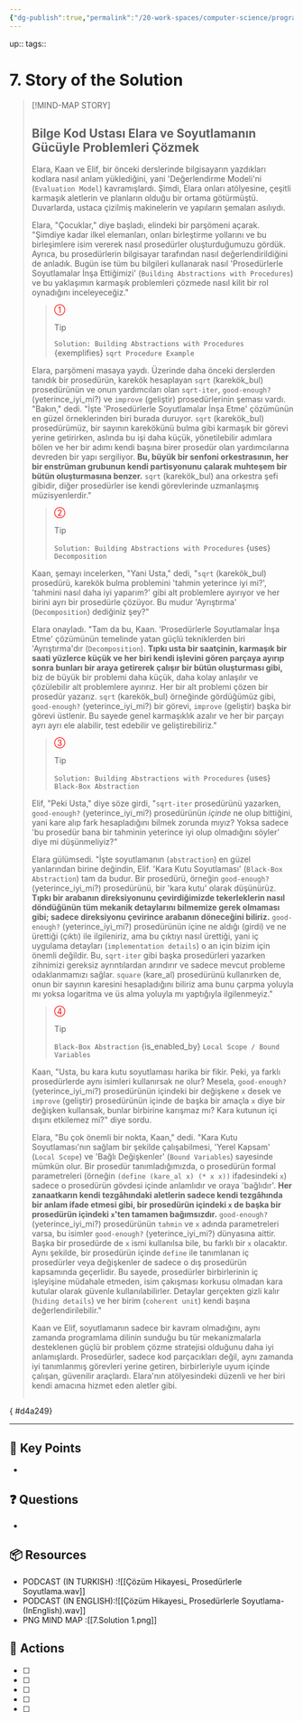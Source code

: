```yaml
---
{"dg-publish":true,"permalink":"/20-work-spaces/computer-science/programming/scheme/sicp/detailed/chapter-i/2-story-time/7-story-of-the-solution/"}
---
```



up:: 
tags:: 



# 7. Story of the Solution
> [!MIND-MAP STORY]
>
> ## Bilge Kod Ustası Elara ve Soyutlamanın Gücüyle Problemleri Çözmek
>
> Elara, Kaan ve Elif, bir önceki derslerinde bilgisayarın yazdıkları kodlara nasıl anlam yüklediğini, yani 'Değerlendirme Modeli'ni (`Evaluation Model`) kavramışlardı. Şimdi, Elara onları atölyesine, çeşitli karmaşık aletlerin ve planların olduğu bir ortama götürmüştü. Duvarlarda, ustaca çizilmiş makinelerin ve yapıların şemaları asılıydı.
>
> Elara, "Çocuklar," diye başladı, elindeki bir parşömeni açarak. "Şimdiye kadar ilkel elemanları, onları birleştirme yollarını ve bu birleşimlere isim vererek nasıl prosedürler oluşturduğumuzu gördük. Ayrıca, bu prosedürlerin bilgisayar tarafından nasıl değerlendirildiğini de anladık. Bugün ise tüm bu bilgileri kullanarak nasıl 'Prosedürlerle Soyutlamalar İnşa Ettiğimizi' (`Building Abstractions with Procedures`) ve bu yaklaşımın karmaşık problemleri çözmede nasıl kilit bir rol oynadığını inceleyeceğiz."
>
> > <span style="color:red;">①</span>
> > > [!TIP]
> > > `Solution: Building Abstractions with Procedures` {exemplifies} `sqrt Procedure Example`
>
> Elara, parşömeni masaya yaydı. Üzerinde daha önceki derslerden tanıdık bir prosedürün, karekök hesaplayan `sqrt` (karekök_bul) prosedürünün ve onun yardımcıları olan `sqrt-iter`, `good-enough?` (yeterince_iyi_mi?) ve `improve` (geliştir) prosedürlerinin şeması vardı. "Bakın," dedi. "İşte 'Prosedürlerle Soyutlamalar İnşa Etme' çözümünün en güzel örneklerinden biri burada duruyor. `sqrt` (karekök_bul) prosedürümüz, bir sayının karekökünü bulma gibi karmaşık bir görevi yerine getirirken, aslında bu işi daha küçük, yönetilebilir adımlara bölen ve her bir adımı kendi başına birer prosedür olan yardımcılarına devreden bir yapı sergiliyor. **Bu, büyük bir senfoni orkestrasının, her bir enstrüman grubunun kendi partisyonunu çalarak muhteşem bir bütün oluşturmasına benzer.** `sqrt` (karekök_bul) ana orkestra şefi gibidir, diğer prosedürler ise kendi görevlerinde uzmanlaşmış müzisyenlerdir."
>
> > <span style="color:red;">②</span>
> > > [!TIP]
> > > `Solution: Building Abstractions with Procedures` {uses} `Decomposition`
>
> Kaan, şemayı incelerken, "Yani Usta," dedi, "`sqrt` (karekök_bul) prosedürü, karekök bulma problemini 'tahmin yeterince iyi mi?', 'tahmini nasıl daha iyi yaparım?' gibi alt problemlere ayırıyor ve her birini ayrı bir prosedürle çözüyor. Bu mudur 'Ayrıştırma' (`Decomposition`) dediğiniz şey?"
>
> Elara onayladı. "Tam da bu, Kaan. 'Prosedürlerle Soyutlamalar İnşa Etme' çözümünün temelinde yatan güçlü tekniklerden biri 'Ayrıştırma'dır (`Decomposition`). **Tıpkı usta bir saatçinin, karmaşık bir saati yüzlerce küçük ve her biri kendi işlevini gören parçaya ayırıp sonra bunları bir araya getirerek çalışır bir bütün oluşturması gibi,** biz de büyük bir problemi daha küçük, daha kolay anlaşılır ve çözülebilir alt problemlere ayırırız. Her bir alt problemi çözen bir prosedür yazarız. `sqrt` (karekök_bul) örneğinde gördüğümüz gibi, `good-enough?` (yeterince_iyi_mi?) bir görevi, `improve` (geliştir) başka bir görevi üstlenir. Bu sayede genel karmaşıklık azalır ve her bir parçayı ayrı ayrı ele alabilir, test edebilir ve geliştirebiliriz."
>
> > <span style="color:red;">③</span>
> > > [!TIP]
> > > `Solution: Building Abstractions with Procedures` {uses} `Black-Box Abstraction`
>
> Elif, "Peki Usta," diye söze girdi, "`sqrt-iter` prosedürünü yazarken, `good-enough?` (yeterince_iyi_mi?) prosedürünün *içinde* ne olup bittiğini, yani kare alıp fark hesapladığını bilmek zorunda mıyız? Yoksa sadece 'bu prosedür bana bir tahminin yeterince iyi olup olmadığını söyler' diye mi düşünmeliyiz?"
>
> Elara gülümsedi. "İşte soyutlamanın (`abstraction`) en güzel yanlarından birine değindin, Elif. 'Kara Kutu Soyutlaması' (`Black-Box Abstraction`) tam da budur. Bir prosedürü, örneğin `good-enough?` (yeterince_iyi_mi?) prosedürünü, bir 'kara kutu' olarak düşünürüz. **Tıpkı bir arabanın direksiyonunu çevirdiğimizde tekerleklerin nasıl döndüğünün tüm mekanik detaylarını bilmemize gerek olmaması gibi; sadece direksiyonu çevirince arabanın döneceğini biliriz.** `good-enough?` (yeterince_iyi_mi?) prosedürünün içine ne aldığı (girdi) ve ne ürettiği (çıktı) ile ilgileniriz, ama bu çıktıyı nasıl ürettiği, yani iç uygulama detayları (`implementation details`) o an için bizim için önemli değildir. Bu, `sqrt-iter` gibi başka prosedürleri yazarken zihnimizi gereksiz ayrıntılardan arındırır ve sadece mevcut probleme odaklanmamızı sağlar. `square` (kare_al) prosedürünü kullanırken de, onun bir sayının karesini hesapladığını biliriz ama bunu çarpma yoluyla mı yoksa logaritma ve üs alma yoluyla mı yaptığıyla ilgilenmeyiz."
>
> > <span style="color:red;">④</span>
> > > [!TIP]
> > > `Black-Box Abstraction` {is_enabled_by} `Local Scope / Bound Variables`
>
> Kaan, "Usta, bu kara kutu soyutlaması harika bir fikir. Peki, ya farklı prosedürlerde aynı isimleri kullanırsak ne olur? Mesela, `good-enough?` (yeterince_iyi_mi?) prosedürünün içindeki bir değişkene `x` desek ve `improve` (geliştir) prosedürünün içinde de başka bir amaçla `x` diye bir değişken kullansak, bunlar birbirine karışmaz mı? Kara kutunun içi dışını etkilemez mi?" diye sordu.
>
> Elara, "Bu çok önemli bir nokta, Kaan," dedi. "Kara Kutu Soyutlaması'nın sağlam bir şekilde çalışabilmesi, 'Yerel Kapsam' (`Local Scope`) ve 'Bağlı Değişkenler' (`Bound Variables`) sayesinde mümkün olur. Bir prosedür tanımladığımızda, o prosedürün formal parametreleri (örneğin `(define (kare_al x) (* x x))` ifadesindeki `x`) sadece o prosedürün gövdesi içinde anlamlıdır ve oraya 'bağlıdır'. **Her zanaatkarın kendi tezgâhındaki aletlerin sadece kendi tezgâhında bir anlam ifade etmesi gibi, bir prosedürün içindeki `x` de başka bir prosedürün içindeki `x`'ten tamamen bağımsızdır.** `good-enough?` (yeterince_iyi_mi?) prosedürünün `tahmin` ve `x` adında parametreleri varsa, bu isimler `good-enough?` (yeterince_iyi_mi?) dünyasına aittir. Başka bir prosedürde de `x` ismi kullanılsa bile, bu farklı bir `x` olacaktır. Aynı şekilde, bir prosedürün içinde `define` ile tanımlanan iç prosedürler veya değişkenler de sadece o dış prosedürün kapsamında geçerlidir. Bu sayede, prosedürler birbirlerinin iç işleyişine müdahale etmeden, isim çakışması korkusu olmadan kara kutular olarak güvenle kullanılabilirler. Detaylar gerçekten gizli kalır (`hiding details`) ve her birim (`coherent unit`) kendi başına değerlendirilebilir."
>
> Kaan ve Elif, soyutlamanın sadece bir kavram olmadığını, aynı zamanda programlama dilinin sunduğu bu tür mekanizmalarla desteklenen güçlü bir problem çözme stratejisi olduğunu daha iyi anlamışlardı. Prosedürler, sadece kod parçacıkları değil, aynı zamanda iyi tanımlanmış görevleri yerine getiren, birbirleriyle uyum içinde çalışan, güvenilir araçlardı. Elara'nın atölyesindeki düzenli ve her biri kendi amacına hizmet eden aletler gibi.
> ```
{ #d4a249}


---

## 🔑 Key Points
- 
## ❓ Questions
- 
## 📦 Resources
- PODCAST (IN TURKISH) :![[Çözüm Hikayesi_ Prosedürlerle Soyutlama.wav]]
- PODCAST (IN ENGLISH):![[Çözüm Hikayesi_ Prosedürlerle Soyutlama-(InEnglish).wav]]
- PNG MIND MAP :[[7.Solution 1.png]]
## 🎯 Actions
- [ ] 
- [ ] 
- [ ] 
- [ ] 
- [ ] 